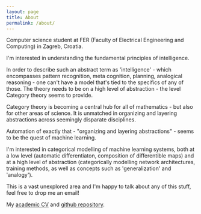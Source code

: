 ```yaml
---
layout: page
title: About
permalink: /about/
---
```


Computer science student at FER (Faculty of Electrical Engineering and Computing) in Zagreb, Croatia.

I'm interested in understanding the fundamental principles of intelligence.

In order to describe such an abstract term as 'intelligence' - which encompasses pattern recognition, meta cognition, planning, analogical reasoning - one can't have a model that's tied to the specifics of any of those.
The theory needs to be on a high level of abstraction - the level Category theory seems to provide.

Category theory is becoming a central hub for all of mathematics - but also for other areas of science. It is unmatched in organizing and layering abstractions across seemingly disparate disciplines. 

Automation of exactly that - "organizing and layering abstractions" - seems to be the quest of machine learning.

I'm interested in categorical modelling of machine learning systems, both at a low level (automatic differentiaton, composition of differentible maps) and at a high level of abstraction (categorically modelling network architectures, training methods, as well as concepts such as 'generalization' and 'analogy').

This is a vast unexplored area and I'm happy to talk about any of this stuff, feel free to drop me an email!


My [academic CV](/assets/Bruno_Gavranovic_CV.pdf) and [github repository](https://github.com/bgavran).
